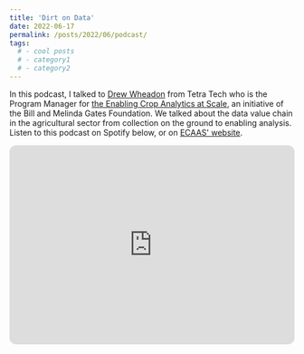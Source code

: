 ```yaml
---
title: 'Dirt on Data'
date: 2022-06-17
permalink: /posts/2022/06/podcast/
tags:
  # - cool posts
  # - category1
  # - category2
---
```


In this podcast, I talked to [Drew Wheadon](https://www.linkedin.com/in/andrewwheadon/) from Tetra Tech who is the Program Manager for [the Enabling Crop Analytics at Scale](https://cropanalytics.net/), an initiative of the Bill and Melinda Gates Foundation. We talked about the data value chain in the agricultural sector from collection on the ground to enabling analysis. Listen to this podcast on Spotify below, or on [ECAAS' website](https://cropanalytics.net/dirt-on-data-podcast/).

<iframe style="border-radius:12px" src="https://open.spotify.com/embed/episode/2bC92SSP6t3lzHVXNAJWZz?utm_source=generator" width="100%" height="352" frameBorder="0" allowfullscreen="" allow="autoplay; clipboard-write; encrypted-media; fullscreen; picture-in-picture" loading="lazy"></iframe>